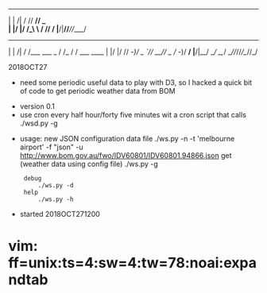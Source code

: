 
 _      __ ____ ___ 
| | /| / // __// _ \
| |/ |/ /_\ \ / // /
|__/|__//___//____/ 
                                                            
 _      __            __   __           
| | /| / /___  ___ _ / /_ / /  ___  ____
| |/ |/ // -_)/ _ `// __// _ \/ -_)/ __/
|__/|__/ \__/ \_,_/ \__//_//_/\__//_/  


2018OCT27
* need some periodic useful data to play with D3, so I hacked 
  a quick bit of code to get periodic weather data from BOM

- version 0.1
- use cron every half hour/forty five minutes wit a cron script
  that calls ./wsd.py -g

* usage: 
       new JSON configuration data file
           ./ws.py -n -t 'melbourne airport' -f "json" -u http://www.bom.gov.au/fwo/IDV60801/IDV60801.94866.json
       get (weather data using config file)
           ./ws.py -g

       debug
           ./ws.py -d
       help
           ./ws.py -h


* started 2018OCT271200


# vim: ff=unix:ts=4:sw=4:tw=78:noai:expandtab

